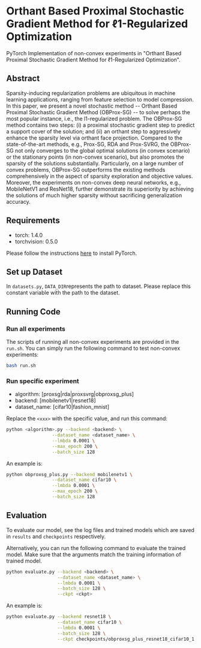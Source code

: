 # Orthant Based Proximal Stochastic Gradient Method for ℓ1-Regularized Optimization

PyTorch Implementation of non-convex experiments in "Orthant Based Proximal Stochastic Gradient Method for ℓ1-Regularized Optimization". 

## Abstract

Sparsity-inducing regularization problems are ubiquitous in machine learning applications, ranging from feature selection to model compression. In this paper, we present a novel stochastic method -- Orthant Based Proximal Stochastic Gradient Method (OBProx-SG) -- to solve perhaps the most popular instance, i.e., the l1-regularized problem. The OBProx-SG method contains two steps: (i) a proximal stochastic gradient step to predict a support cover of the solution; and (ii) an orthant step to aggressively enhance the sparsity level via orthant face projection. Compared to the state-of-the-art methods, e.g., Prox-SG, RDA and Prox-SVRG, the OBProx-SG not only converges to the global optimal solutions (in convex scenario) or the stationary points (in non-convex scenario), but also promotes the sparsity of the solutions substantially. Particularly, on a large number of convex problems, OBProx-SG outperforms the existing methods comprehensively in the aspect of sparsity exploration and objective values. Moreover, the experiments on non-convex deep neural networks, e.g., MobileNetV1 and ResNet18, further demonstrate its superiority by achieving the solutions of much higher sparsity without sacrificing generalization accuracy.

## Requirements

+ torch: 1.4.0
+ torchvision: 0.5.0

Please follow the instructions [here](<https://pytorch.org/get-started/locally/>) to install PyTorch.


## Set up Dataset

In `datasets.py`, `DATA_DIR`represents the path to dataset. Please replace this constant variable with the path to the dataset.

## Running Code

### Run all experiments

The scripts of running all non-convex experiments are provided in the `run.sh`. You can simply run the following command to test non-convex experiments:

```bash
bash run.sh
```

### Run specific experiment

+ algorithm: [proxsg|rda|proxsvrg|obproxsg_plus]
+ backend: [mobilenetv1|resnet18]
+ dataset_name: [cifar10|fashion_mnist]

Replace the `<xxx>` with the specific value, and run this command:

```bash
python <algorithm>.py --backend <backend> \
                 --dataset_name <dataset_name> \
                 --lmbda 0.0001 \
                 --max_epoch 200 \
                 --batch_size 128
```

An example is:

```bash
python obproxsg_plus.py --backend mobilenetv1 \
                 --dataset_name cifar10 \
                 --lmbda 0.0001 \
                 --max_epoch 200 \
                 --batch_size 128
```

## Evaluation

To evaluate our model, see the log files and trained models which are saved in `results` and `checkpoints` respectively.

Alternatively, you can run the following command to evaluate the trained model. Make sure that the arguments match the training information of trained model.

```bash
python evaluate.py --backend <backend> \
                   --dataset_name <dataset_name> \
                   --lmbda 0.0001 \
                   --batch_size 128 \
                   --ckpt <ckpt>
```

An example is:

```bash
python evaluate.py --backend resnet18 \
                   --dataset_name cifar10 \
                   --lmbda 0.0001 \
                   --batch_size 128 \
                   --ckpt checkpoints/obproxsg_plus_resnet18_cifar10_1.000000E-04.pt
```

